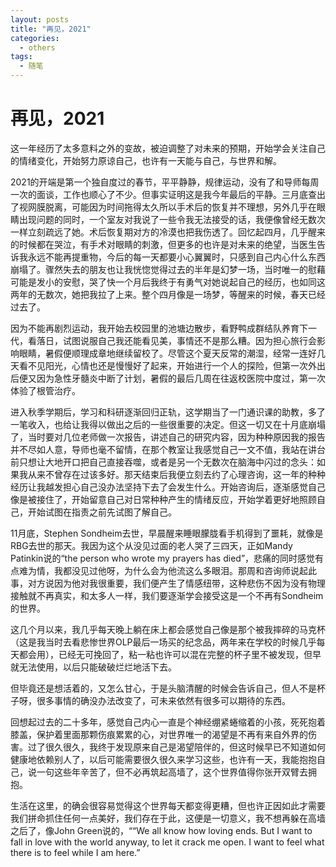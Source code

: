 ```yaml
---
layout: posts
title: "再见，2021"
categories:
  - others
tags:
  - 随笔
---
```


# 再见，2021
这一年经历了太多意料之外的变故，被迫调整了对未来的预期，开始学会关注自己的情绪变化，开始努力原谅自己，也许有一天能与自己，与世界和解。

2021的开端是第一个独自度过的春节，平平静静，规律运动，没有了和导师每周一次的面谈，工作也顺心了不少。但事实证明这是我今年最后的平静。三月底查出了视网膜脱离，可能因为时间拖得太久所以手术后的恢复并不理想，另外几乎在眼睛出现问题的同时，一个室友对我说了一些令我无法接受的话，我便像曾经无数次一样立刻疏远了她。术后恢复期对方的冷漠也把我伤透了。回忆起四月，几乎醒来的时候都在哭泣，有手术对眼睛的刺激，但更多的也许是对未来的绝望，当医生告诉我永远不能再提重物，今后的每一天都要小心翼翼时，只感到自己内心什么东西崩塌了。骤然失去的朋友也让我恍惚觉得过去的半年是幻梦一场，当时唯一的慰藉可能是发小的安慰，哭了快一个月后我终于有勇气对她说起自己的经历，也如同这两年的无数次，她把我拉了上来。整个四月像是一场梦，等醒来的时候，春天已经过去了。

因为不能再剧烈运动，我开始去校园里的池塘边散步，看野鸭成群结队养育下一代，看落日，试图说服自己我还能看见美，事情还不是那么糟。因为担心旅行会影响眼睛，暑假便顺理成章地继续留校了。尽管这个夏天反常的潮湿，经常一连好几天看不见阳光，心情也还是慢慢好了起来，开始进行一个人的探险，但第一次外出后便又因为急性牙髓炎中断了计划，暑假的最后几周在往返校医院中度过，第一次体验了根管治疗。

进入秋季学期后，学习和科研逐渐回归正轨，这学期当了一门通识课的助教，多了一笔收入，也给让我得以做出之后的一些很重要的决定。但这一切又在十月底崩塌了，当时要对几位老师做一次报告，讲述自己的研究内容，因为种种原因我的报告并不尽如人意，导师也毫不留情，在那个教室让我感觉自己一文不值，我站在讲台前只想让大地开口把自己直接吞噬，或者是另一个无数次在脑海中闪过的念头：如果我从来不曾存在过该多好。那天结束后我便立刻去约了心理咨询，这一年的种种经历让我越发担心自己没办法坚持下去了会发生什么。开始咨询后，逐渐感觉自己像是被接住了，开始留意自己对日常种种产生的情绪反应，开始学着更好地照顾自己，开始试图在指责之前先试图了解自己。

11月底，Stephen Sondheim去世，早晨醒来睡眼朦胧看手机得到了噩耗，就像是RBG去世的那天。我因为这个从没见过面的老人哭了三四天，正如Mandy Patinkin说的“the person who wrote my prayers has died”，悲痛的同时感觉有点难为情，我都没见过他呀，为什么会为他流这么多眼泪。那周和咨询师说起此事，对方说因为他对我很重要，我们便产生了情感纽带，这种悲伤不因为没有物理接触就不再真实，和太多人一样，我们要逐渐学会接受这是一个不再有Sondheim的世界。

这几个月以来，我几乎每天晚上躺在床上都会感觉自己像是那个被我摔碎的马克杯（这是我当时去看悲惨世界OLP最后一场买的纪念品，两年来在学校的时候几乎每天都会用），已经无可挽回了，粘一粘也许可以混在完整的杯子里不被发现，但早就无法使用，以后只能破破烂烂地活下去。

但毕竟还是想活着的，又怎么甘心，于是头脑清醒的时候会告诉自己，但人不是杯子呀，很多事情的确没办法改变了，可未来依然有很多可以期待的东西。

回想起过去的二十多年，感觉自己内心一直是个神经绷紧蜷缩着的小孩，死死抱着膝盖，保护着里面那颗伤痕累累的心，对世界唯一的渴望是不再有来自外界的伤害。过了很久很久，我终于发现原来自己是渴望陪伴的，但这时候早已不知道如何健康地依赖别人了，以后可能需要很久很久来学习这些，也许有一天，我能抱抱自己，说一句这些年辛苦了，但不必再筑起高墙了，这个世界值得你张开双臂去拥抱。

生活在这里，的确会很容易觉得这个世界每天都变得更糟，但也许正因如此才需要我们拼命抓住任何一点美好，我们存在于此，这便是一切意义，我不想再躲在高墙之后了，像John Green说的，““We all know how loving ends. But I want to fall in love with the world anyway, to let it crack me open. I want to feel what there is to feel while I am here.”
